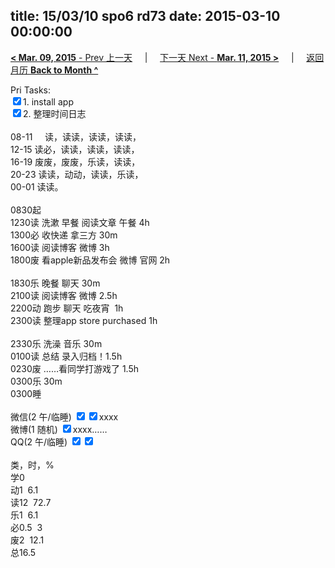 title: 15/03/10 spo6 rd73
date: 2015-03-10 00:00:00
---
[**< Mar. 09, 2015** - Prev 上一天](/lifelogs/2015/03/d09.html) &nbsp; &nbsp; | &nbsp; &nbsp; [下一天 Next - **Mar. 11, 2015 >**](/lifelogs/2015/03/d11.html) &nbsp; &nbsp; |  &nbsp; &nbsp; [返回月历 **Back to Month ^**](/lifelogs/2015/03/index.html)
<br/><div>Pri Tasks:<br/><input type="checkbox" checked="true"/>1. install app</div><div><input type="checkbox" checked="true"/>2. 整理时间日志<br/><div><br/></div>08-11     读，读读，读读，读读，<br/>12-15 读必，读读，读读，读读，<br/>16-19 废废，废废，乐读，读读，<br/>20-23 读读，动动，读读，乐读，</div><div>00-01 读读。<br/><div><br/></div>0830起<br/>1230读 洗漱 早餐 阅读文章 午餐 4h</div><div>1300必 收快递 拿三方 30m<br/>1600读 阅读博客 微博 3h</div><div>1800废 看apple新品发布会 微博 官网 2h</div><div><br/></div><div>1830乐 晚餐 聊天 30m<br/><div>2100读 阅读博客 微博 2.5h</div><div>2200动 跑步 聊天 吃夜宵  1h</div>2300读 整理app store purchased 1h<br/><br/></div><div>2330乐 洗澡 音乐 30m</div><div>0100读 总结 录入归档！1.5h</div><div>0230废 ……看同学打游戏了 1.5h</div><div>0300乐 30m</div><div>0300睡</div><div><br/>微信(2 午/临睡) <input type="checkbox" checked="true"/><input type="checkbox" checked="true"/>xxxx<br/>微博(1 随机) <input type="checkbox" checked="true"/>xxxx……<br/>QQ(2 午/临睡) <input type="checkbox" checked="true"/><input type="checkbox" checked="true"/><br/><div><br/></div>类，时，%<br/>学0<br/>动1  6.1<br/>读12  72.7<br/>乐1  6.1<br/>必0.5  3<br/>废2  12.1<br/>总16.5</div>